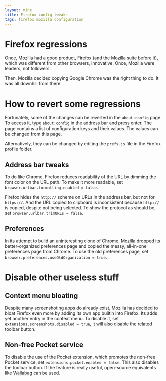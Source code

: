 ```yaml
---
layout: mine
title: Firefox config tweaks
tags: firefox mozilla configuration
---
```


# Firefox regressions

Once, Mozilla had a good product, Firefox (and the Mozilla suite before it), which was different from other browsers, innovative. Once, Mozilla were leaders, not followers.

Then, Mozilla decided copying Google Chrome was the right thing to do. It was all downhill from there.

# How to revert some regressions

Fortunately, some of the changes can be reverted in the `about:config` page. To access it, type `about:config` in the address bar and press enter. The page contains a list of configuration keys and their values. The values can be changed from this page.

Alternatively, they can be changed by editing the `prefs.js` file in the Firefox profile folder.

## Address bar tweaks

To do like Chrome, Firefox reduces readability of the URL by dimming the font color on the URL path. To make it more readable, set `browser.urlbar.formatting.enabled = false`.

Firefox hides the `http://` scheme on URLs in the address bar, but not for `https://`. And the URL copied to clipboard is inconsistent because `http://` is copied, despite not being selected. To show the protocol as should be, set `browser.urlbar.trimURLs = false`.

## Preferences

In its attempt to build an uninteresting clone of Chrome, Mozilla dropped its better-organized preferences page and copied the messy, all-in-one preferences page from Chrome. To use the old preferences page, set `browser.preferences.useOldOrganization = true`.

# Disable other useless stuff

## Context menu bloating

Despite many screenshoting apps do already exist, Mozilla has decided to bloat Firefox even more by adding its own app builtin into Firefox. Its adds yet another entry in the context menu. To disable it, set `extensions.screenshots.disabled = true`, it will also disable the related toolbar button.

## Non-free Pocket service

To disable the use of the Pocket extension, which promotes the non-free Pocket service, set `extensions.pocket.enabled = false`. This also disables the toolbar button. If the feature is really useful, open-source equivalents like [Wallabag](https://www.wallabag.org/) can be used.
